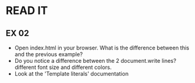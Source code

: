 # READ IT
## EX 02
* Open index.html in your browser. What is the difference between this and the previous example?
* Do you notice a difference between the 2 document.write lines?
different font size and different colors.
* Look at the 'Template literals' documentation


